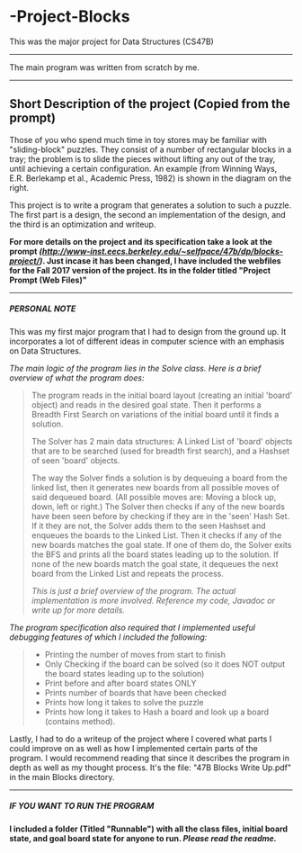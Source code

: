 # -Project-Blocks
This was the major project for Data Structures (CS47B)

************************************************
The main program was written from scratch by me.
************************************************

Short Description of the project (Copied from the prompt)
-------------------------------------------------------------
Those of you who spend much time in toy stores may be familiar with "sliding-block" puzzles. They consist of a number of rectangular blocks in a tray; the problem is to slide the pieces without lifting any out of the tray, until achieving a certain configuration. An example (from Winning Ways, E.R. Berlekamp et al., Academic Press, 1982) is shown in the diagram on the right.

This project is to write a program that generates a solution to such a puzzle. The first part is a design, the second an implementation of the design, and the third is an optimization and writeup.

**For more details on the project and its specification take a look at the prompt *(http://www-inst.eecs.berkeley.edu/~selfpace/47b/dp/blocks-project/)*. Just incase it has been changed, I have included the webfiles for the Fall 2017 version of the project. Its in the folder titled "Project Prompt (Web Files)"**

************************************************

##### PERSONAL NOTE #####
  
This was my first major program that I had to design from the ground up. It incorporates a lot of different ideas in computer science with an emphasis on Data Structures.

*The main logic of the program lies in the Solve class. Here is a brief overview of what the program does:*  
>The program reads in the initial board layout (creating an initial 'board' object) and reads in the desired goal state. Then it performs a Breadth First Search on variations of the initial board until it finds a solution. 
>
>The Solver has 2 main data structures: A Linked List of 'board' objects that are to be searched (used for breadth first search), and a Hashset of seen 'board' objects. 
>
>The way the Solver finds a solution is by dequeuing a board from the linked list, then it generates new boards from all possible moves of said dequeued board. (All possible moves are: Moving a block up, down, left or right.) The Solver then checks if any of the new boards have been seen before by checking if they are in the 'seen' Hash Set. If it they are not, the Solver adds them to the seen Hashset and enqueues the boards to the Linked List. Then it checks if any of the new boards matches the goal state. If one of them do, the Solver exits the BFS and prints all the board states leading up to the solution. If none of the new boards match the goal state, it dequeues the next board from the Linked List and repeats the process. 
>
>*This is just a brief overview of the program. The actual implementation is more involved. Reference my code, Javadoc or write up for more details.*

*The program specification also required that I implemented useful debugging features of which I included the following:*
>- Printing the number of moves from start to finish
>- Only Checking if the board can be solved (so it does NOT output the board states leading up to the solution)
>- Print before and after board states ONLY
>- Prints number of boards that have been checked
>- Prints how long it takes to solve the puzzle
>- Prints how long it takes to Hash a board and look up a board (contains method).

Lastly, I had to do a writeup of the project where I covered what parts I could improve on as well as how I implemented certain parts of the program. I would recommend reading that since it describes the program in depth as well as my thought process. It's the file: "47B Blocks Write Up.pdf" in the main Blocks directory.


************************************************

##### IF YOU WANT TO RUN THE PROGRAM #####

**I included a folder (Titled "Runnable") with all the class files, initial board state, and goal board state for anyone to run. *Please read the readme.***



